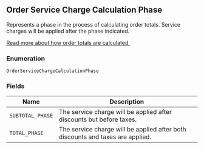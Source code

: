 ## Order Service Charge Calculation Phase

Represents a phase in the process of calculating order totals. Service charges will
be applied after the phase indicated.

[Read more about how order totals are calculated.](https://developer.squareup.com/docs/orders-api/how-it-works#how-totals-are-calculated)

### Enumeration

`OrderServiceChargeCalculationPhase`

### Fields

| Name | Description |
|  --- | --- |
| `SUBTOTAL_PHASE` | The service charge will be applied after discounts but before taxes. |
| `TOTAL_PHASE` | The service charge will be applied after both discounts and taxes are applied. |

